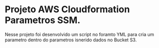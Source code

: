 # Projeto AWS Cloudformation Parametros SSM.

Nesse projeto foi desenvolvido um script no foramto YML para cria um parametro dentro do parametros isnerido dados no Bucket S3.